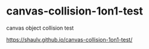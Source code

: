 # canvas-collision-1on1-test
canvas object collision test

https://shaulv.github.io/canvas-collision-1on1-test/
